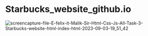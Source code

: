 # Starbucks_website_github.io
![screencapture-file-E-felix-it-Malik-Sir-Html-Css-Js-All-Task-3-Starbucks-website-html-index-html-2023-09-03-19_51_42](https://github.com/durgesh2051/Starbucks_website_github.io/assets/133377196/454aa6ea-f5b3-4877-8ed7-d2817362aef1)
